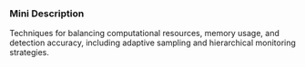 ### Mini Description

Techniques for balancing computational resources, memory usage, and detection accuracy, including adaptive sampling and hierarchical monitoring strategies.
